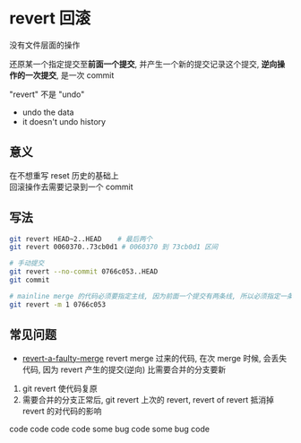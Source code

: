 # revert 回滚

没有文件层面的操作

还原某一个指定提交至**前面一个提交**, 并产生一个新的提交记录这个提交, **逆向操作的一次提交**, 是一次 commit

"revert" 不是 "undo"

- undo the data
- it doesn't undo history

## 意义

在不想重写 reset 历史的基础上  
回滚操作去需要记录到一个 commit

## 写法

```bash
git revert HEAD~2..HEAD    # 最后两个
git revert 0060370..73cb0d1 # 0060370 到 73cb0d1 区间

# 手动提交
git revert --no-commit 0766c053..HEAD
git commit

# mainline merge 的代码必须要指定主线, 因为前面一个提交有两条线, 所以必须指定一条
git revert -m 1 0766c053
```

## 常见问题

- [revert-a-faulty-merge](https://github.com/git/git/blob/master/Documentation/howto/revert-a-faulty-merge.txt)
revert merge 过来的代码, 在次 merge 时候, 会丢失代码, 因为 revert 产生的提交(逆向) 比需要合并的分支要新

1. git revert 使代码复原
2. 需要合并的分支正常后, git revert 上次的 revert, revert of revert 抵消掉 revert 的对代码的影响

code
code
code
code
some bug
code
some bug
code
